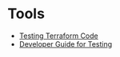 # Tools

- [Testing Terraform Code](../docs/TESTINGTERRAFORMCODE.md)
- [Developer Guide for Testing](../docs/DEVELOPERGUIDEFORTESTING.md)